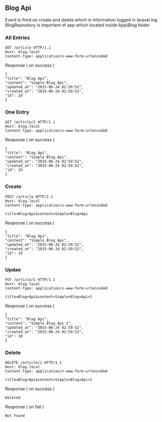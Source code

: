 ## Blog Api

Event is fired on create and delete which in information logged in laravel.log
<br>
BlogRepository is important of app which located inside App\Blog folder

### All Entries

~~~
GET /article HTTP/1.1
Host: blog.local
Content-Type: application/x-www-form-urlencoded
~~~

Response ( on success )

~~~
{
"title": "Blog Api",
"content": "Simple Blog Api",
"updated_at": "2015-06-24 02:59:52",
"created_at": "2015-06-24 02:59:52",
"id": 19
}
~~~

### One Entry

~~~
GET /article/1 HTTP/1.1
Host: blog.local
Content-Type: application/x-www-form-urlencoded
~~~

Response ( on success )

~~~
{
"title": "Blog Api",
"content": "Simple Blog Api",
"updated_at": "2015-06-24 02:59:52",
"created_at": "2015-06-24 02:59:52",
"id": 19
}
~~~

### Create

~~~
POST /article HTTP/1.1
Host: blog.local
Content-Type: application/x-www-form-urlencoded

title=Blog+Api&content=Simple+Blog+Api
~~~

Response ( on success )

~~~
{
"title": "Blog Api",
"content": "Simple Blog Api",
"updated_at": "2015-06-24 02:59:52",
"created_at": "2015-06-24 02:59:52",
"id": 19
}
~~~

### Updae

~~~
PUT /article/1 HTTP/1.1
Host: blog.local
Content-Type: application/x-www-form-urlencoded

title=Blog+Api&content=Simple+Blog+Api+2
~~~

Response ( on success )

~~~
{
"title": "Blog Api",
"content": "Simple Blog Api 2",
"updated_at": "2015-06-24 02:59:52",
"created_at": "2015-06-24 02:59:52",
"id": 19
}
~~~

### Delete


~~~
DELETE /article/1 HTTP/1.1
Host: blog.local
Content-Type: application/x-www-form-urlencoded

title=Blog+Api&content=Simple+Blog+Api+2
~~~

Response ( on success )

~~~
Deleted
~~~


Response ( on fail )

~~~
Not Found
~~~